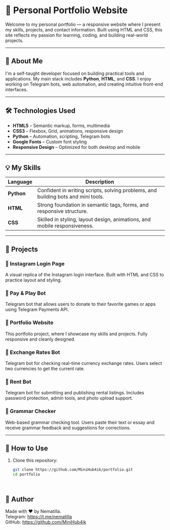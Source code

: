 # 🌟 Personal Portfolio Website

Welcome to my personal portfolio — a responsive website where I present my skills, projects, and contact information. Built using HTML and CSS, this site reflects my passion for learning, coding, and building real-world projects.

---

## 🚀 About Me

I'm a self-taught developer focused on building practical tools and applications. My main stack includes **Python**, **HTML**, and **CSS**. I enjoy working on Telegram bots, web automation, and creating intuitive front-end interfaces.

---

## 🛠️ Technologies Used

- **HTML5** – Semantic markup, forms, multimedia
- **CSS3** – Flexbox, Grid, animations, responsive design
- **Python** – Automation, scripting, Telegram bots
- **Google Fonts** – Custom font styling
- **Responsive Design** – Optimized for both desktop and mobile

---

## 💡 My Skills

| Language | Description |
|----------|-------------|
| **Python** | Confident in writing scripts, solving problems, and building bots and mini tools. |
| **HTML**  | Strong foundation in semantic tags, forms, and responsive structure. |
| **CSS**   | Skilled in styling, layout design, animations, and mobile responsiveness. |

---

## 📁 Projects

### 📌 Instagram Login Page
A visual replica of the Instagram login interface. Built with HTML and CSS to practice layout and styling.

### 📌 Pay & Play Bot
Telegram bot that allows users to donate to their favorite games or apps using Telegram Payments API.

### 📌 Portfolio Website
This portfolio project, where I showcase my skills and projects. Fully responsive and cleanly designed.

### 📌 Exchange Rates Bot
Telegram bot for checking real-time currency exchange rates. Users select two currencies to get the current rate.

### 📌 Rent Bot
Telegram bot for submitting and publishing rental listings. Includes password protection, admin tools, and photo upload support.

### 📌 Grammar Checker
Web-based grammar checking tool. Users paste their text or essay and receive grammar feedback and suggestions for corrections.

---

## 🔧 How to Use

1. Clone this repository:

   ```bash
   git clone https://github.com/MiniHub4ik/portfolio.git
   cd portfolio




## 🤝 Author

Made with ❤️ by Nematilla.\
Telegram: https://t.me/nematilla \
GitHub: https://github.com/MiniHub4ik
